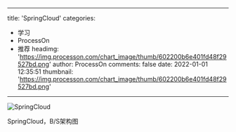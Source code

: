 
---
title: 'SpringCloud'
categories: 
 - 学习
 - ProcessOn
 - 推荐
headimg: 'https://img.processon.com/chart_image/thumb/602200b6e401fd48f29527bd.png'
author: ProcessOn
comments: false
date: 2022-01-01 12:35:51
thumbnail: 'https://img.processon.com/chart_image/thumb/602200b6e401fd48f29527bd.png'
---

<div>   
<img class="thumb" alt="SpringCloud" src="https://img.processon.com/chart_image/thumb/602200b6e401fd48f29527bd.png" referrerpolicy="no-referrer">
<p>SpringCloud，B/S架构图</p>  
</div>
            